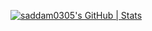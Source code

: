 [![saddam0305's GitHub | Stats](https://stats.quira.sh/saddam0305/github?theme=dark)](https://quira.sh?utm_source=widgets&utm_campaign=saddam0305)
